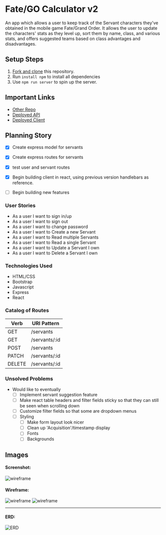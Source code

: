 # Fate/GO Calculator v2

An app which allows a user to keep track of the Servant characters they've obtained in the mobile game Fate/Grand Order. It allows the user to update the characters' stats as they level up, sort them by name, class, and various stats, and offers suggested teams based on class advantages and disadvantages.

## Setup Steps

1. [Fork and clone](https://git.generalassemb.ly/ga-wdi-boston/meta/wiki/ForkAndClone) this repository.
1. Run `install npm` to install all dependencies
1. Use `npm run server` to spin up the server.

## Important Links

- [Other Repo](https://github.com/dtersoff/fate-calculator-2-api)
- [Deployed API](http://agile-earth-42586.herokuapp.com/)
- [Deployed Client](https://dtersoff.github.io/fate-calculator-2-client)

## Planning Story

- [x] Create express model for servants
- [x] Create express routes for servants
- [x] test user and servant routes
- [x] Begin building client in react, using previous version handlebars as reference.
- [ ] Begin building new features


### User Stories

- As a user I want to sign in/up
- As a user I want to sign out
- As a user I want to change password
- As a user I want to Create a new Servant
- As a user I want to Read multiple Servants
- As a user I want to Read a single Servant
- As a user I want to Update a Servant I own
- As a user I want to Delete a Servant I own

### Technologies Used

- HTML/CSS
- Bootstrap
- Javascript
- Express
- React

### Catalog of Routes

Verb         |	URI Pattern
------------ | -------------
GET | /servants
GET | /servants/:id
POST | /servants
PATCH | /servants/:id
DELETE | /servants/:id

### Unsolved Problems

- Would like to eventually
  - [ ] Implement servant suggestion feature
  - [ ] Make react table headers and filter fields sticky so that they can still be seen when scrolling down
  - [ ] Customize filter fields so that some are dropdown menus
  - [ ] Styling
    - [ ] Make form layout look nicer
    - [ ] Clean up 'Acquisition'/timestamp display
    - [ ] Fonts
    - [ ] Backgrounds

## Images
#### Screenshot:
![wireframe](https://i.imgur.com/FTmrjbZ.png)

#### Wireframe:
![wireframe](https://i.imgur.com/V9DThg2.jpg)
![wireframe](https://i.imgur.com/pfJppUC.jpg)

---

#### ERD:
![ERD](https://i.imgur.com/t4kX8up.jpg)
